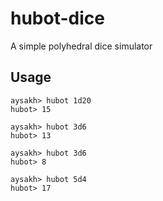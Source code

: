 # hubot-dice

A simple polyhedral dice simulator

## Usage
```
aysakh> hubot 1d20
hubot> 15

aysakh> hubot 3d6
hubot> 13

aysakh> hubot 3d6
hubot> 8

aysakh> hubot 5d4
hubot> 17
```
